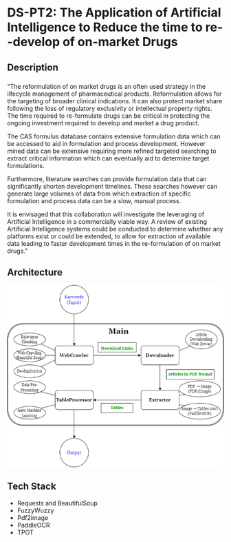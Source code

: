 # DS-PT2: The Application of Artificial Intelligence to Reduce the time to re--develop of on-market Drugs

## Description

###
"The reformulation of on market drugs is an often used strategy in the lifecycle management of pharmaceutical products. Reformulation allows for the targeting of broader clinical indications. It can also protect market share following the loss of regulatory exclusivity or intellectual property rights. The time required to re-formulate drugs can be critical in protecting the ongoing investment required to develop and market a drug product.

The CAS formulus database contains extensive formulation data which can be accessed to aid in formulation and process development. However mined data can be extensive requiring more refined targeted searching to extract critical information which can eventually aid to determine target formulations.

Furthermore, literature searches can provide formulation data that can significantly shorten development timelines. These searches however can generate large volumes of data from which extraction of specific formulation and process data can be a slow, manual process.

It is envisaged that this collaboration will investigate the leveraging of Artificial Intelligence in a commercially viable way. A review of existing Artificial Intelligence systems could be conducted to determine whether any platforms exist or could be extended, to allow for extraction of available data leading to faster development times in the re-formulation of on market drugs."

## Architecture
![Architecture](https://github.com/jackylove5/DS-PT2/blob/main/doc/pipeline.png?raw=true)

## Tech Stack
- Requests and BeautifulSoup
- FuzzyWuzzy
- Pdf2image
- PaddleOCR
- TPOT
